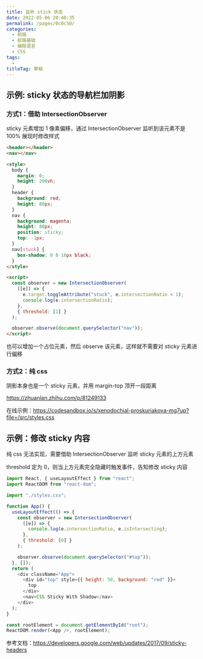 ```yaml
---
title: 监听 stick 状态
date: 2022-05-06 20:40:35
permalink: /pages/0c0c50/
categories: 
  - 前端
  - 前端基础
  - 编程语言
  - CSS
tags: 
  - 
titleTag: 草稿
---
```


## 示例: sticky 状态的导航栏加阴影

### 方式1：借助 IntersectionObserver

sticky 元素增加 1 像素偏移，通过 IntersectionObserver 监听到该元素不是 100% 展现时修改样式

```html
<header></header>
<nav></nav>

<style>
  body {
    margin: 0;
    height: 200vh;
  }
  header {
    background: red;
    height: 80px;
  }
  nav {
    background: magenta;
    height: 80px;
    position: sticky;
    top: -1px; 
  }
  nav[stuck] {
    box-shadow: 0 0 16px black;
  }
</style>

<script>
  const observer = new IntersectionObserver(
    ([e]) => {
      e.target.toggleAttribute("stuck", e.intersectionRatio < 1);
      console.log(e.intersectionRatio);
    },
    { threshold: [1] }
  );

  observer.observe(document.querySelector("nav"));
</script>
```

<!-- 在线示例：https://codepen.io/yoloalexi/pen/JjrJvzO?editors=1111 -->

也可以增加一个占位元素，然后 observe 该元素，这样就不需要对 sticky 元素进行偏移

### 方式2：纯 css

阴影本身也是一个 sticky 元素，并用 margin-top 顶开一段距离


https://zhuanlan.zhihu.com/p/81249133

在线示例：https://codesandbox.io/s/xenodochial-proskuriakova-mg7up?file=/src/styles.css

## 示例：修改 sticky 内容

纯 css 无法实现，需要借助 IntersectionObserver 监听 sticky 元素的上方元素


threshold 定为 0，则当上方元素完全隐藏时触发事件，告知修改 sticky 内容

```js
import React, { useLayoutEffect } from "react";
import ReactDOM from "react-dom";

import "./styles.css";

function App() {
  useLayoutEffect(() => {
    const observer = new IntersectionObserver(
      ([e]) => {
        console.log(e.intersectionRatio, e.isIntersecting);
      },
      { threshold: [0] }
    );

    observer.observe(document.querySelector("#top"));
  }, []);
  return (
    <div className="App">
      <div id="top" style={{ height: 50, background: "red" }}>
        top
      </div>
      <nav>CSS Sticky With Shadow</nav>
    </div>
  );
}

const rootElement = document.getElementById("root");
ReactDOM.render(<App />, rootElement);

```


参考文档：https://developers.google.com/web/updates/2017/09/sticky-headers